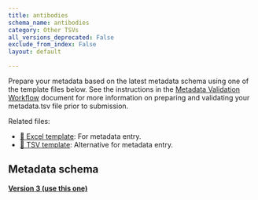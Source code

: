 ```yaml
---
title: antibodies
schema_name: antibodies
category: Other TSVs
all_versions_deprecated: False
exclude_from_index: False
layout: default

---
```

Prepare your metadata based on the latest metadata schema using one of the template files below. See the instructions in the [Metadata Validation Workflow](https://docs.google.com/document/d/1lfgiDGbyO4K4Hz1FMsJjmJd9RdwjShtJqFYNwKpbcZY) document for more information on preparing and validating your metadata.tsv file prior to submission.

Related files:


- [📝 Excel template](https://raw.githubusercontent.com/hubmapconsortium/dataset-metadata-spreadsheet/main/antibodies/latest/antibodies.xlsx): For metadata entry.
- [📝 TSV template](https://raw.githubusercontent.com/hubmapconsortium/dataset-metadata-spreadsheet/main/antibodies/latest/antibodies.tsv): Alternative for metadata entry.




## Metadata schema


<summary><a href="https://openview.metadatacenter.org/templates/https:%2F%2Frepo.metadatacenter.org%2Ftemplates%2Fa8d768e0-edf4-49e6-9226-e0e135a63d22"><b>Version 3 (use this one)</b></a></summary>



<br>

